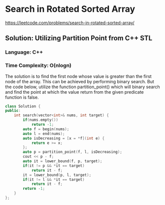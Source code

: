 # Search in Rotated Sorted Array
https://leetcode.com/problems/search-in-rotated-sorted-array/

## Solution: Utilizing Partition Point from C++ STL
### Language: C++
### Time Complexity: O(nlogn)

The solution is to find the first node whose value is greater than the first node of the array. This can be achieved by performing binary search. But the code below, utilize the function partition_point() which will binary search and find the point at which the value return from the given predicate function is false.

```c++
class Solution {
public:
    int search(vector<int>& nums, int target) {
        if(nums.empty()) 
            return -1;
        auto f = begin(nums);
        auto l = end(nums);
        auto isDecreasing = [x = *f](int e) {
            return e >= x;
        };
        auto p = partition_point(f, l, isDecreasing);
        cout << p - f;
        auto it = lower_bound(f, p, target);
        if(it != p && *it == target)
            return it - f;
        it = lower_bound(p, l, target);
        if(it != l && *it == target)
            return it - f;
        return -1;
    }
};
```
